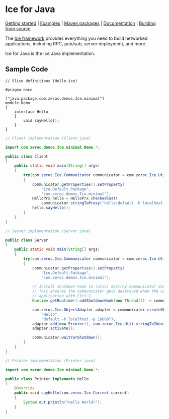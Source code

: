 # Ice for Java

[Getting started] | [Examples] | [Maven packages] | [Documentation] | [Building from source]

The [Ice framework] provides everything you need to build networked applications, including RPC, pub/sub, server deployment, and more.

Ice for Java is the Ice Java implementation.

## Sample Code

```slice
// Slice definitions (Hello.ice)

#pragma once

["java:package:com.zeroc.demos.Ice.minimal"]
module Demo
{
    interface Hello
    {
        void sayHello();
    }
}
```

```java
// Client implementation (Client.java)

import com.zeroc.demos.Ice.minimal.Demo.*;

public class Client
{
    public static void main(String[] args)
    {
        try(com.zeroc.Ice.Communicator communicator = com.zeroc.Ice.Util.initialize(args))
        {
            communicator.getProperties().setProperty(
                "Ice.Default.Package",
                "com.zeroc.demos.Ice.minimal");
            HelloPrx hello = HelloPrx.checkedCast(
                communicator.stringToProxy("hello:default -h localhost -p 10000"));
            hello.sayHello();
        }
    }
}
```

```java
// Server implementation (Server.java)

public class Server
{
    public static void main(String[] args)
    {
        try(com.zeroc.Ice.Communicator communicator = com.zeroc.Ice.Util.initialize(args))
        {
            communicator.getProperties().setProperty(
                "Ice.Default.Package",
                "com.zeroc.demos.Ice.minimal");

            // Install shutdown hook to (also) destroy communicator during JVM shutdown.
            // This ensures the communicator gets destroyed when the user interrupts the
            // application with Ctrl-C.
            Runtime.getRuntime().addShutdownHook(new Thread(() -> communicator.destroy()));

            com.zeroc.Ice.ObjectAdapter adapter = communicator.createObjectAdapterWithEndpoints(
                "Hello",
                "default -h localhost -p 10000");
            adapter.add(new Printer(), com.zeroc.Ice.Util.stringToIdentity("hello"));
            adapter.activate();

            communicator.waitForShutdown();
        }
    }
}
```

```java
// Printer implementation (Printer.java)

import com.zeroc.demos.Ice.minimal.Demo.*;

public class Printer implements Hello
{
    @Override
    public void sayHello(com.zeroc.Ice.Current current)
    {
        System.out.println("Hello World!");
    }
}
```

[Getting started]: https://doc.zeroc.com/ice/3.7/hello-world-application/writing-an-ice-application-with-java
[Examples]: https://github.com/zeroc-ice/ice-demos/tree/3.7/java
[Maven packages]: https://central.sonatype.com/namespace/com.zeroc
[Documentation]: https://doc.zeroc.com/ice/3.7
[Building from source]: https://github.com/zeroc-ice/ice/blob/3.7/java/BUILDING.md
[Ice framework]: https://github.com/zeroc-ice/ice
